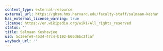```yaml
---
content_type: external-resource
external_url: https://ghsm.hms.harvard.edu/faculty-staff/salmaan-keshavjee
has_external_license_warning: true
license: https://en.wikipedia.org/wiki/All_rights_reserved
status: ''
title: Salmaan Keshavjee
uid: 5c3eefe9-4b34-47c4-b192-b66d6bc2fcaf
wayback_url: ''
---
```

